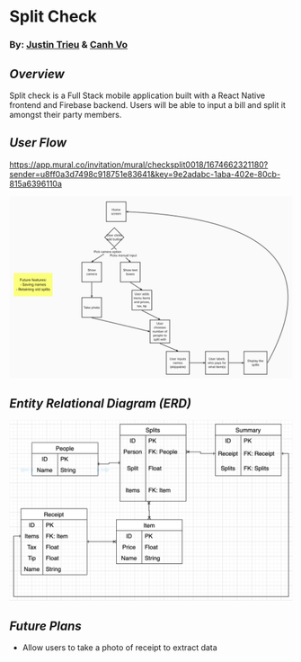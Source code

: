 # Split Check

### By: [Justin Trieu](https://www.linkedin.com/in/justin-trieu/) & [Canh Vo](https://www.linkedin.com/in/canhvo16/)

## **_Overview_**

Split check is a Full Stack mobile application built with a React Native frontend and Firebase backend. Users will be able to input a bill and split it amongst their party members.

## **_User Flow_**

https://app.mural.co/invitation/mural/checksplit0018/1674662321180?sender=u8ff0a3d7498c918751e83641&key=9e2adabc-1aba-402e-80cb-815a6396110a

![Image](assests/user-flow.png)

## **_Entity Relational Diagram (ERD)_**

![Image](assests/split-check-erd.png)

## **_Future Plans_**

- Allow users to take a photo of receipt to extract data
